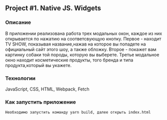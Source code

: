 ## Project #1. Native JS. Widgets

### Описание

В приложении реализована работа трех модальных окон, каждое из них открывается по нажатию на соответсвующую кнопку.
Первое - находит TV SHOW, показывая название,нажав на которое вы попадете на официальный сайт этого шоу, а также обложку.
Второе - покажет вам картинку собаки той породы, которую вы выберете.
Третье модальное окно находит косметические продукты, того бренда и типа продукта,который вы укажете.

### Технологии

JavaScript, CSS, HTML, Webpack, Fetch

### Как запустить приложение

```
Необходимо запустить команду yarn build, далее открыть index.html
```
